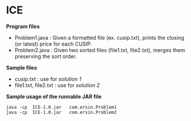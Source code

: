 # ICE

**Program files**

- Problem1.java : Given a formatted file (ex. cusip.txt), prints the closing (or latest) price for each CUSIP.
- Problem2.java : Given two sorted files (file1.txt, file2.txt), merges them preserving the sort order.

**Sample files**

- cusip.txt             : use for *solution 1*
- file1.txt, file2.txt  : use for *solution 2*

**Sample usage of the runnable JAR file**

    java -cp  ICE-1.0.jar   com.ersin.Problem1
    java -cp  ICE-1.0.jar   com.ersin.Problem2

